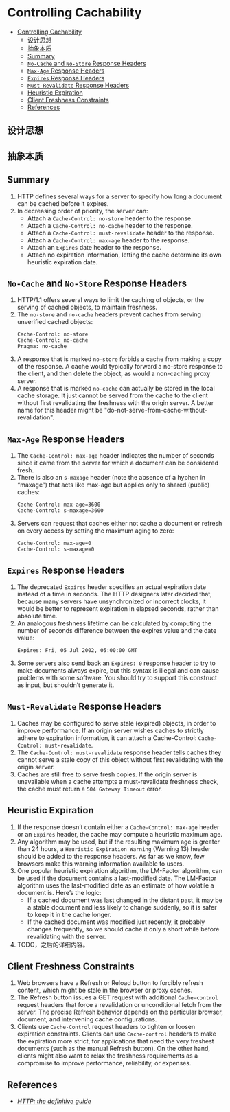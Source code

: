 # Controlling Cachability


<!-- TOC -->

- [Controlling Cachability](#controlling-cachability)
    - [设计思想](#设计思想)
    - [抽象本质](#抽象本质)
    - [Summary](#summary)
    - [`No-Cache` and `No-Store` Response Headers](#no-cache-and-no-store-response-headers)
    - [`Max-Age` Response Headers](#max-age-response-headers)
    - [`Expires` Response Headers](#expires-response-headers)
    - [`Must-Revalidate` Response Headers](#must-revalidate-response-headers)
    - [Heuristic Expiration](#heuristic-expiration)
    - [Client Freshness Constraints](#client-freshness-constraints)
    - [References](#references)

<!-- /TOC -->


## 设计思想


## 抽象本质


## Summary
1. HTTP defines several ways for a server to specify how long a document can be cached before it expires. 
2. In decreasing order of priority, the server can:
    * Attach a `Cache-Control: no-store` header to the response.
    * Attach a `Cache-Control: no-cache` header to the response.
    * Attach a `Cache-Control: must-revalidate` header to the response.
    * Attach a `Cache-Control: max-age` header to the response.
    * Attach an `Expires` date header to the response.
    * Attach no expiration information, letting the cache determine its own heuristic expiration date.


## `No-Cache` and `No-Store` Response Headers
1. HTTP/1.1 offers several ways to limit the caching of objects, or the serving of cached objects, to maintain freshness. 
2. The `no-store` and `no-cache` headers prevent caches from serving unverified cached objects:
    ```
    Cache-Control: no-store
    Cache-Control: no-cache
    Pragma: no-cache
    ```
3. A response that is marked `no-store` forbids a cache from making a copy of the response. A cache would typically forward a no-store response to the client, and then delete the object, as would a non-caching proxy server.
4. A response that is marked `no-cache` can actually be stored in the local cache storage. It just cannot be served from the cache to the client without first revalidating the freshness with the origin server. A better name for this header might be "do-not-serve-from-cache-without-revalidation".


## `Max-Age` Response Headers
1. The `Cache-Control: max-age` header indicates the number of seconds since it came from the server for which a document can be considered fresh. 
2. There is also an `s-maxage` header (note the absence of a hyphen in “maxage”) that acts like max-age but applies only to shared (public) caches:
    ```
    Cache-Control: max-age=3600
    Cache-Control: s-maxage=3600
    ```
3. Servers can request that caches either not cache a document or refresh on every access by setting the maximum aging to zero:
    ```
    Cache-Control: max-age=0
    Cache-Control: s-maxage=0
    ```


## `Expires` Response Headers
1. The deprecated `Expires` header specifies an actual expiration date instead of a time in seconds. The HTTP designers later decided that, because many servers have unsynchronized or incorrect clocks, it would be better to represent expiration in elapsed seconds, rather than absolute time. 
2. An analogous freshness lifetime can be calculated by computing the number of seconds difference between the expires value and the date value:
    ```
    Expires: Fri, 05 Jul 2002, 05:00:00 GMT
    ```
3. Some servers also send back an `Expires: 0` response header to try to make documents always expire, but this syntax is illegal and can cause problems with some software. You should try to support this construct as input, but shouldn’t generate it.


## `Must-Revalidate` Response Headers
1. Caches may be configured to serve stale (expired) objects, in order to improve performance. If an origin server wishes caches to strictly adhere to expiration information, it can attach a Cache-Control: `Cache-Control: must-revalidate`.
2. The `Cache-Control: must-revalidate` response header tells caches they cannot serve a stale copy of this object without first revalidating with the origin server. 
3. Caches are still free to serve fresh copies. If the origin server is unavailable when a cache attempts a must-revalidate freshness check, the cache must return a `504 Gateway Timeout` error.


## Heuristic Expiration
1. If the response doesn’t contain either a `Cache-Control: max-age` header or an `Expires` header, the cache may compute a heuristic maximum age. 
1. Any algorithm may be used, but if the resulting maximum age is greater than 24 hours, a `Heuristic Expiration Warning` (Warning 13) header should be added to the response headers. As far as we know, few browsers make this warning information available to users.
3. One popular heuristic expiration algorithm, the LM-Factor algorithm, can be used if the document contains a last-modified date. The LM-Factor algorithm uses the last-modified date as an estimate of how volatile a document is. Here’s the logic:
    * If a cached document was last changed in the distant past, it may be a stable document and less likely to change suddenly, so it is safer to keep it in the cache longer.
    * If the cached document was modified just recently, it probably changes frequently, so we should cache it only a short while before revalidating with the server.
4. TODO，之后的详细内容。


## Client Freshness Constraints
1. Web browsers have a Refresh or Reload button to forcibly refresh content, which might be stale in the browser or proxy caches. 
2. The Refresh button issues a GET request with additional `Cache-control` request headers that force a revalidation or
unconditional fetch from the server. The precise Refresh behavior depends on the particular browser, document, and intervening cache configurations.
3. Clients use `Cache-Control` request headers to tighten or loosen expiration constraints. Clients can use `Cache-control` headers to make the expiration more strict, for applications that need the very freshest documents (such as the manual Refresh button). On the other hand, clients might also want to relax the freshness requirements as a compromise to improve performance, reliability, or expenses.


## References
* [*HTTP: the definitive guide*](https://book.douban.com/subject/1440226/)